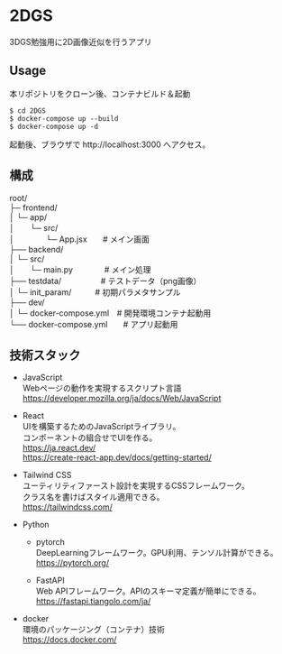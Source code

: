 # 2DGS
3DGS勉強用に2D画像近似を行うアプリ

## Usage
本リポジトリをクローン後、コンテナビルド＆起動
```
$ cd 2DGS
$ docker-compose up --build
$ docker-compose up -d
```

起動後、ブラウザで http://localhost:3000 へアクセス。

## 構成
root/  
├─ frontend/  
│ └─ app/  
│　　└─ src/  
│　　　　└─ App.jsx　　# メイン画面  
├── backend/  
│ └─ src/  
│　　└─ main.py　　　　# メイン処理  
├── testdata/　　　　　# テストデータ（png画像）  
│ └─ init_param/　　　# 初期パラメタサンプル  
├── dev/  
│ └─ docker-compose.yml　# 開発環境コンテナ起動用  
└── docker-compose.yml　　# アプリ起動用  

## 技術スタック
* JavaScript  
    Webページの動作を実現するスクリプト言語  
    https://developer.mozilla.org/ja/docs/Web/JavaScript  

* React  
    UIを構築するためのJavaScriptライブラリ。  
    コンポーネントの組合せでUIを作る。  
    https://ja.react.dev/  
    https://create-react-app.dev/docs/getting-started/  

* Tailwind CSS  
    ユーティリティファースト設計を実現するCSSフレームワーク。  
    クラス名を書けばスタイル適用できる。  
    https://tailwindcss.com/  

* Python  
    * pytorch  
        DeepLearningフレームワーク。GPU利用、テンソル計算ができる。  
        https://pytorch.org/  

    * FastAPI  
        Web APIフレームワーク。APIのスキーマ定義が簡単にできる。  
        https://fastapi.tiangolo.com/ja/  

* docker  
    環境のパッケージング（コンテナ）技術  
    https://docs.docker.com/  
